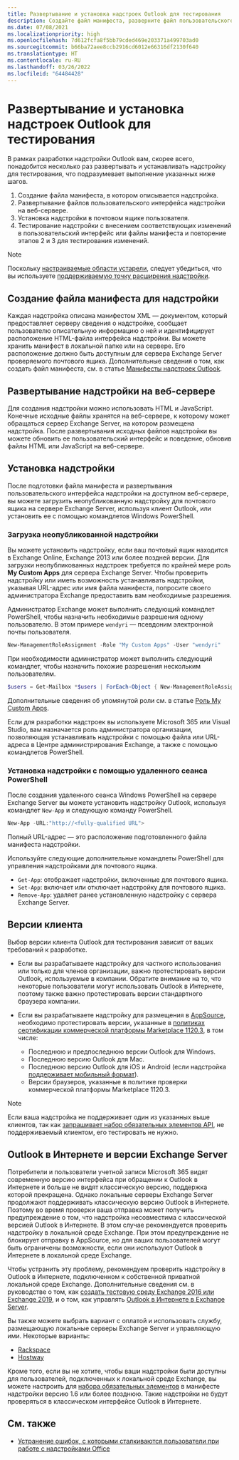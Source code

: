```yaml
---
title: Развертывание и установка надстроек Outlook для тестирования
description: Создайте файл манифеста, разверните файл пользовательского интерфейса надстройки на веб-сервере, установите надстройку в своем почтовом ящике, а затем протестируйте ее.
ms.date: 07/08/2021
ms.localizationpriority: high
ms.openlocfilehash: 7d612fcfa8f5bb79cded469e203371a499703ad0
ms.sourcegitcommit: b66ba72aee8ccb2916cd6012e66316df2130f640
ms.translationtype: HT
ms.contentlocale: ru-RU
ms.lasthandoff: 03/26/2022
ms.locfileid: "64484428"
---
```

# <a name="deploy-and-install-outlook-add-ins-for-testing"></a>Развертывание и установка надстроек Outlook для тестирования

В рамках разработки надстройки Outlook вам, скорее всего, понадобится несколько раз развертывать и устанавливать надстройку для тестирования, что подразумевает выполнение указанных ниже шагов.

1. Создание файла манифеста, в котором описывается надстройка.
1. Развертывание файлов пользовательского интерфейса надстройки на веб-сервере.
1. Установка надстройки в почтовом ящике пользователя.
1. Тестирование надстройки с внесением соответствующих изменений в пользовательский интерфейс или файлы манифеста и повторение этапов 2 и 3 для тестирования изменений.

> [!NOTE]
> Поскольку [настраиваемые области устарели](https://developer.microsoft.com/outlook/blogs/make-your-add-ins-available-in-the-office-ribbon/), следует убедиться, что вы используете [поддерживаемую точку расширения надстройки](outlook-add-ins-overview.md#extension-points).

## <a name="create-a-manifest-file-for-the-add-in"></a>Создание файла манифеста для надстройки

Каждая надстройка описана манифестом XML — документом, который предоставляет серверу сведения о надстройке, сообщает пользователю описательную информацию о ней и идентифицирует расположение HTML-файла интерфейса надстройки. Вы можете хранить манифест в локальной папке или на сервере. Его расположение должно быть доступным для сервера Exchange Server проверяемого почтового ящика. Дополнительные сведения о том, как создать файл манифеста, см. в статье [Манифесты надстроек Outlook](manifests.md).

## <a name="deploy-an-add-in-to-a-web-server"></a>Развертывание надстройки на веб-сервере

Для создания надстройки можно использовать HTML и JavaScript. Конечные исходные файлы хранятся на веб-сервере, к которому может обращаться сервер Exchange Server, на котором размещена надстройка. После развертывания исходных файлов надстройки вы можете обновить ее пользовательский интерфейс и поведение, обновив файлы HTML или JavaScript на веб-сервере.

## <a name="install-the-add-in"></a>Установка надстройки

После подготовки файла манифеста и развертывания пользовательского интерфейса надстройки на доступном веб-сервере, вы можете загрузить неопубликованную надстройку для почтового ящика на сервере Exchange Server, используя клиент Outlook, или установить ее с помощью командлетов Windows PowerShell.

### <a name="sideload-the-add-in"></a>Загрузка неопубликованной надстройки

Вы можете установить надстройку, если ваш почтовый ящик находится в Exchange Online, Exchange 2013 или более поздней версии. Для загрузки неопубликованных надстроек требуется по крайней мере роль **My Custom Apps** для сервера Exchange Server. Чтобы проверить надстройку или иметь возможность устанавливать надстройки, указывая URL-адрес или имя файла манифеста, попросите своего администратора Exchange предоставить вам необходимые разрешения.

Администратор Exchange может выполнить следующий командлет PowerShell, чтобы назначить необходимые разрешения одному пользователю. В этом примере `wendyri` — псевдоним электронной почты пользователя.

```powershell
New-ManagementRoleAssignment -Role "My Custom Apps" -User "wendyri"
```

При необходимости администратор может выполнить следующий командлет, чтобы назначить похожие разрешения нескольким пользователям.

```powershell
$users = Get-Mailbox *$users | ForEach-Object { New-ManagementRoleAssignment -Role "My Custom Apps" -User $_.Alias}
```

Дополнительные сведения об упомянутой роли см. в статье [Роль My Custom Apps](/exchange/my-custom-apps-role-exchange-2013-help).

Если для разработки надстроек вы используете Microsoft 365 или Visual Studio, вам назначается роль администратора организации, позволяющая устанавливать надстройки с помощью файла или URL-адреса в Центре администрирования Exchange, а также с помощью командлетов PowerShell.

### <a name="install-an-add-in-by-using-remote-powershell"></a>Установка надстройки с помощью удаленного сеанса PowerShell

После создания удаленного сеанса Windows PowerShell на сервере Exchange Server вы можете установить надстройку Outlook, используя командлет `New-App` и следующую команду PowerShell.

```powershell
New-App -URL:"http://<fully-qualified URL">
```

Полный URL-адрес — это расположение подготовленного файла манифеста надстройки.

Используйте следующие дополнительные командлеты PowerShell для управления надстройками для почтового ящика.

- `Get-App`: отображает надстройки, включенные для почтового ящика.
- `Set-App`: включает или отключает надстройку для почтового ящика.
- `Remove-App`: удаляет ранее установленную надстройку с сервера Exchange Server.

## <a name="client-versions"></a>Версии клиента

Выбор версии клиента Outlook для тестирования зависит от ваших требований к разработке.

- Если вы разрабатываете надстройку для частного использования или только для членов организации, важно протестировать версии Outlook, используемые в компании. Обратите внимание на то, что некоторые пользователи могут использовать Outlook в Интернете, поэтому также важно протестировать версии стандартного браузера компании.

- Если вы разрабатываете надстройку для размещения в [AppSource](https://appsource.microsoft.com), необходимо протестировать версии, указанные в [политиках сертификации коммерческой платформы Marketplace 1120.3](/legal/marketplace/certification-policies#11203-functionality), в том числе:
  - Последнюю и предпоследнюю версии Outlook для Windows.
  - Последнюю версию Outlook для Mac.
  - Последнюю версию Outlook для iOS и Android (если надстройка [поддерживает мобильный формат](add-mobile-support.md)).
  - Версии браузеров, указанные в политике проверки коммерческой платформы Marketplace 1120.3.

> [!NOTE]
> Если ваша надстройка не поддерживает один из указанных выше клиентов, так как [запрашивает набор обязательных элементов API](apis.md), не поддерживаемый клиентом, его тестировать не нужно.

## <a name="outlook-on-the-web-and-exchange-server-versions"></a>Outlook в Интернете и версии Exchange Server

Потребители и пользователи учетной записи Microsoft 365 видят современную версию интерфейса при обращении к Outlook в Интернете и больше не видят классическую версию, поддержка которой прекращена. Однако локальные серверы Exchange Server продолжают поддерживать классическую версию Outlook в Интернете. Поэтому во время проверки ваша отправка может получить предупреждение о том, что надстройка несовместима с классической версией Outlook в Интернете. В этом случае рекомендуется проверить надстройку в локальной среде Exchange. При этом предупреждение не блокирует отправку в AppSource, но для ваших пользователей могут быть ограничены возможности, если они используют Outlook в Интернете в локальной среде Exchange.

Чтобы устранить эту проблему, рекомендуем проверить надстройку в Outlook в Интернете, подключенном к собственной приватной локальной среде Exchange. Дополнительные сведения см. в руководстве о том, как [создать тестовую среду Exchange 2016 или Exchange 2019](/Exchange/plan-and-deploy/plan-and-deploy?view=exchserver-2019&preserve-view=true#establish-an-exchange-2016-or-exchange-2019-test-environment), и о том, как управлять [Outlook в Интернете в Exchange Server](/exchange/clients/outlook-on-the-web/outlook-on-the-web?view=exchserver-2019&preserve-view=true).

Вы также можете выбрать вариант с оплатой и использовать службу, размещающую локальные серверы Exchange Server и управляющую ими. Некоторые варианты:

- [Rackspace](https://www.rackspace.com/email-hosting/exchange-server)
- [Hostway](https://hostway.com/microsoft-exchange/)

Кроме того, если вы не хотите, чтобы ваши надстройки были доступны для пользователей, подключенных к локальной среде Exchange, вы можете настроить для [набора обязательных элементов](/javascript/api/requirement-sets/outlook-api-requirement-sets#exchange-server-support) в манифесте надстройки версию 1.6 или более позднюю. Такие надстройки не будут проверяться в классическом интерфейсе Outlook в Интернете.

## <a name="see-also"></a>См. также

- [Устранение ошибок, с которыми сталкиваются пользователи при работе с надстройками Office](../testing/testing-and-troubleshooting.md)
